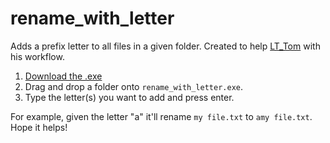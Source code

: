 # rename_with_letter
Adds a prefix letter to all files in a given folder. Created to help [LT_Tom](https://www.youtube.com/watch?v=HlN_g6hadBw) with his workflow.

1. [Download the .exe](https://github.com/boppreh/rename_with_letter/raw/master/rename_with_letter.exe)
2. Drag and drop a folder onto `rename_with_letter.exe`.
3. Type the letter(s) you want to add and press enter.

For example, given the letter "a" it'll rename `my file.txt` to `amy file.txt`. Hope it helps!
